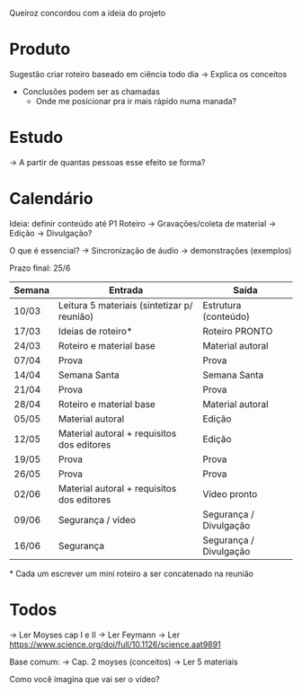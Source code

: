 Queiroz concordou com a ideia do projeto

# Produto
Sugestão criar roteiro baseado em ciência todo dia
	-> Explica os conceitos

- Conclusões podem ser as chamadas
	- Onde me posicionar pra ir mais rápido numa manada?

# Estudo
-> A partir de quantas pessoas esse efeito se forma? 

# Calendário
Ideia: definir conteúdo até P1
Roteiro -> Gravações/coleta de material -> Edição -> Divulgação?

O que é essencial?
	-> Sincronização de áudio
	-> demonstrações (exemplos)

Prazo final: 25/6

| Semana | Entrada                                     | Saída                  |
| ------ | ------------------------------------------- | ---------------------- |
| 10/03  | Leitura 5 materiais (sintetizar p/ reunião) | Estrutura (conteúdo)   |
| 17/03  | Ideias de roteiro*                          | Roteiro PRONTO         |
| 24/03  | Roteiro e material base                     | Material autoral       |
| 07/04  | Prova                                       | Prova                  |
| 14/04  | Semana Santa                                | Semana Santa           |
| 21/04  | Prova                                       | Prova                  |
| 28/04  | Roteiro e material base                     | Material autoral       |
| 05/05  | Material autoral                            | Edição                 |
| 12/05  | Material autoral + requisitos dos editores  | Edição                 |
| 19/05  | Prova                                       | Prova                  |
| 26/05  | Prova                                       | Prova                  |
| 02/06  | Material autoral + requisitos dos editores  | Vídeo pronto           |
| 09/06  | Segurança / vídeo                           | Segurança / Divulgação |
| 16/06  | Segurança                                   | Segurança / Divulgação |
\* Cada um escrever um mini roteiro a ser concatenado na reunião
# Todos
-> Ler Moyses cap I e II
-> Ler Feymann
-> Ler https://www.science.org/doi/full/10.1126/science.aat9891 

Base comum: 
-> Cap. 2 moyses (conceitos)
-> Ler 5 materiais 

Como você imagina que vai ser o vídeo?